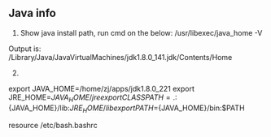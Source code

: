 ## Java info ##

1. Show java install path, run cmd on the below:
/usr/libexec/java_home -V

Output is: /Library/Java/JavaVirtualMachines/jdk1.8.0_141.jdk/Contents/Home

2. 
export JAVA_HOME=/home/zj/apps/jdk1.8.0_221
export JRE_HOME=${JAVA_HOME}/jre
export CLASSPATH=.:${JAVA_HOME}/lib:${JRE_HOME}/lib
export PATH=${JAVA_HOME}/bin:$PATH

resource /etc/bash.bashrc